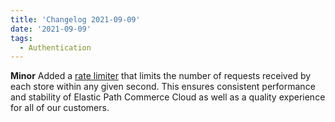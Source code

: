 ```yaml
---
title: 'Changelog 2021-09-09'
date: '2021-09-09'
tags:
  - Authentication
---
```

**Minor** Added a [rate limiter](/guides/Getting-Started/rate-limits) that limits the number of requests received by each store within any given second. This ensures consistent performance and stability of Elastic Path Commerce Cloud as well as a quality experience for all of our customers.

